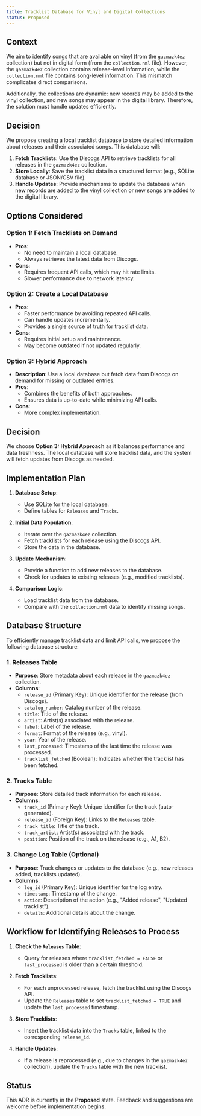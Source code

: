```yaml
---
title: Tracklist Database for Vinyl and Digital Collections
status: Proposed
---
```


## Context

We aim to identify songs that are available on vinyl (from the `gazmazk4ez` collection) but not in digital form (from the `collection.nml` file). However, the `gazmazk4ez` collection contains release-level information, while the `collection.nml` file contains song-level information. This mismatch complicates direct comparisons.

Additionally, the collections are dynamic: new records may be added to the vinyl collection, and new songs may appear in the digital library. Therefore, the solution must handle updates efficiently.

## Decision

We propose creating a local tracklist database to store detailed information about releases and their associated songs. This database will:

1. **Fetch Tracklists**: Use the Discogs API to retrieve tracklists for all releases in the `gazmazk4ez` collection.
2. **Store Locally**: Save the tracklist data in a structured format (e.g., SQLite database or JSON/CSV file).
3. **Handle Updates**: Provide mechanisms to update the database when new records are added to the vinyl collection or new songs are added to the digital library.

## Options Considered

### Option 1: Fetch Tracklists on Demand
- **Pros**:
  - No need to maintain a local database.
  - Always retrieves the latest data from Discogs.
- **Cons**:
  - Requires frequent API calls, which may hit rate limits.
  - Slower performance due to network latency.

### Option 2: Create a Local Database
- **Pros**:
  - Faster performance by avoiding repeated API calls.
  - Can handle updates incrementally.
  - Provides a single source of truth for tracklist data.
- **Cons**:
  - Requires initial setup and maintenance.
  - May become outdated if not updated regularly.

### Option 3: Hybrid Approach
- **Description**: Use a local database but fetch data from Discogs on demand for missing or outdated entries.
- **Pros**:
  - Combines the benefits of both approaches.
  - Ensures data is up-to-date while minimizing API calls.
- **Cons**:
  - More complex implementation.

## Decision

We choose **Option 3: Hybrid Approach** as it balances performance and data freshness. The local database will store tracklist data, and the system will fetch updates from Discogs as needed.

## Implementation Plan

1. **Database Setup**:
   - Use SQLite for the local database.
   - Define tables for `Releases` and `Tracks`.

2. **Initial Data Population**:
   - Iterate over the `gazmazk4ez` collection.
   - Fetch tracklists for each release using the Discogs API.
   - Store the data in the database.

3. **Update Mechanism**:
   - Provide a function to add new releases to the database.
   - Check for updates to existing releases (e.g., modified tracklists).

4. **Comparison Logic**:
   - Load tracklist data from the database.
   - Compare with the `collection.nml` data to identify missing songs.

## Database Structure

To efficiently manage tracklist data and limit API calls, we propose the following database structure:

### 1. Releases Table
- **Purpose**: Store metadata about each release in the `gazmazk4ez` collection.
- **Columns**:
  - `release_id` (Primary Key): Unique identifier for the release (from Discogs).
  - `catalog_number`: Catalog number of the release.
  - `title`: Title of the release.
  - `artist`: Artist(s) associated with the release.
  - `label`: Label of the release.
  - `format`: Format of the release (e.g., vinyl).
  - `year`: Year of the release.
  - `last_processed`: Timestamp of the last time the release was processed.
  - `tracklist_fetched` (Boolean): Indicates whether the tracklist has been fetched.

### 2. Tracks Table
- **Purpose**: Store detailed track information for each release.
- **Columns**:
  - `track_id` (Primary Key): Unique identifier for the track (auto-generated).
  - `release_id` (Foreign Key): Links to the `Releases` table.
  - `track_title`: Title of the track.
  - `track_artist`: Artist(s) associated with the track.
  - `position`: Position of the track on the release (e.g., A1, B2).

### 3. Change Log Table (Optional)
- **Purpose**: Track changes or updates to the database (e.g., new releases added, tracklists updated).
- **Columns**:
  - `log_id` (Primary Key): Unique identifier for the log entry.
  - `timestamp`: Timestamp of the change.
  - `action`: Description of the action (e.g., "Added release", "Updated tracklist").
  - `details`: Additional details about the change.

## Workflow for Identifying Releases to Process

1. **Check the `Releases` Table**:
   - Query for releases where `tracklist_fetched = FALSE` or `last_processed` is older than a certain threshold.

2. **Fetch Tracklists**:
   - For each unprocessed release, fetch the tracklist using the Discogs API.
   - Update the `Releases` table to set `tracklist_fetched = TRUE` and update the `last_processed` timestamp.

3. **Store Tracklists**:
   - Insert the tracklist data into the `Tracks` table, linked to the corresponding `release_id`.

4. **Handle Updates**:
   - If a release is reprocessed (e.g., due to changes in the `gazmazk4ez` collection), update the `Tracks` table with the new tracklist.

## Status

This ADR is currently in the **Proposed** state. Feedback and suggestions are welcome before implementation begins.
